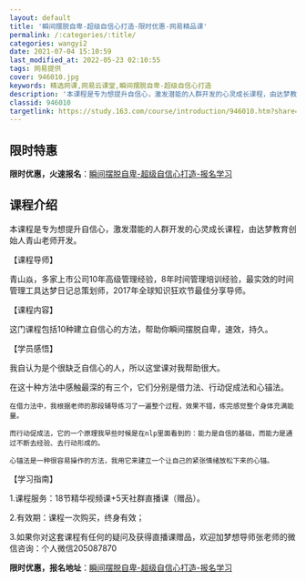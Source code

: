 ```yaml
---
layout: default
title: '瞬间摆脱自卑-超级自信心打造-限时优惠-网易精品课'
permalink: /:categories/:title/
categories: wangyi2
date: 2021-07-04 15:10:59
last_modified_at: 2022-05-23 02:10:55
tags: 网易提供
cover: 946010.jpg
keywords: 精选网课,网易云课堂,瞬间摆脱自卑-超级自信心打造
description: '本课程是专为想提升自信心，激发潜能的人群开发的心灵成长课程，由达梦教育创始人青山老师开发。【课程导师】青山焱，多家上市公'
classid: 946010
targetlink: https://study.163.com/course/introduction/946010.htm?share=1&shareId=1025206652&utm_campaign=share&utm_medium=iphoneShare&utm_source=&utm_u=1025206652
---
```


## 限时特惠

**限时优惠，火速报名**：[瞬间摆脱自卑-超级自信心打造-报名学习](https://study.163.com/course/introduction/946010.htm?share=1&shareId=1025206652&utm_campaign=share&utm_medium=iphoneShare&utm_source=&utm_u=1025206652)

## 课程介绍

本课程是专为想提升自信心，激发潜能的人群开发的心灵成长课程，由达梦教育创始人青山老师开发。



【课程导师】

青山焱，多家上市公司10年高级管理经验，8年时间管理培训经验，最实效的时间管理工具达梦日记总策划师，2017年全球知识狂欢节最佳分享导师。



【课程内容】

这门课程包括10种建立自信心的方法，帮助你瞬间摆脱自卑，速效，持久。



【学员感悟】

 我自认为是个很缺乏自信心的人，所以这堂课对我帮助很大。

在这十种方法中感触最深的有三个，它们分别是借力法、行动促成法和心锚法。

    在借力法中，我根据老师的那段辅导练习了一遍整个过程，效果不错，练完感觉整个身体充满能量。

    而行动促成法，它的一个原理我早些时候是在nlp里面看到的：能力是自信的基础，而能力是通过不断去经验、去行动形成的。

    心锚法是一种很容易操作的方法，我用它来建立一个让自己的紧张情绪放松下来的心锚。



【学习指南】

1.课程服务：18节精华视频课+5天社群直播课（赠品）。

2.有效期：课程一次购买，终身有效；

3.如果你对这套课程有任何的疑问及获得直播课赠品，欢迎加梦想导师张老师的微信咨询：个人微信205087870

**限时优惠，报名地址**：[瞬间摆脱自卑-超级自信心打造-报名学习](https://study.163.com/course/introduction/946010.htm?share=1&shareId=1025206652&utm_campaign=share&utm_medium=iphoneShare&utm_source=&utm_u=1025206652)

